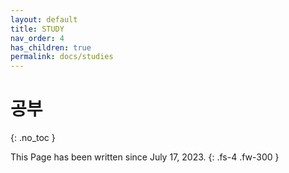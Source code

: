 ```yaml
---
layout: default
title: STUDY
nav_order: 4
has_children: true
permalink: docs/studies
---
```


# 공부
{: .no_toc }

This Page has been written since July 17, 2023.
{: .fs-4 .fw-300 }
